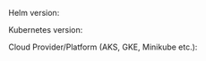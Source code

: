 <!-- If you need help or think you have found a bug, please help us with your issue by entering the following information (otherwise you can delete this text): -->

Helm version:

Kubernetes version:

Cloud Provider/Platform (AKS, GKE, Minikube etc.): 


